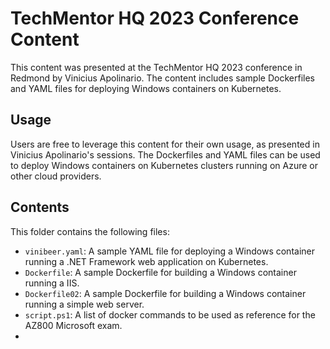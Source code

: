 # TechMentor HQ 2023 Conference Content

This content was presented at the TechMentor HQ 2023 conference in Redmond by Vinicius Apolinario. The content includes sample Dockerfiles and YAML files for deploying Windows containers on Kubernetes.

## Usage

Users are free to leverage this content for their own usage, as presented in Vinicius Apolinario's sessions. The Dockerfiles and YAML files can be used to deploy Windows containers on Kubernetes clusters running on Azure or other cloud providers.

## Contents

This folder contains the following files:

- `vinibeer.yaml`: A sample YAML file for deploying a Windows container running a .NET Framework web application on Kubernetes.
- `Dockerfile`: A sample Dockerfile for building a Windows container running a IIS.
- `Dockerfile02`: A sample Dockerfile for building a Windows container running a simple web server.
- `script.ps1`: A list of docker commands to be used as reference for the AZ800 Microsoft exam.
- 